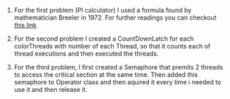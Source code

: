 1. For the first problem (PI calculator) I used a formula found by mathematician Breeler in 1972. For further readings you can checkout [this link](https://www.quora.com/How-can-we-calculate-with-pi-if-we-don%E2%80%99t-know-the-exact-value-of-pi)

2. For the second problem I created a CountDownLatch for each colorThreads with number of each Thread, so that it counts each of thread executions and then executed the threads.

3. For the third problem, I first created a Semaphore that premits 2 threads to access the critical section at the same time. Then added this semaphore to Operator class and then aquired it every time i needed to use it and then release it. 

